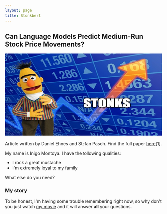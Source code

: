 ```yaml
---
layout: page
title: Stonkbert
---
```


## Can Language Models Predict Medium-Run Stock Price Movements?
![Stonkbert](assets/img/stocknlp/stonkbert_cracked.jpg)

Article written by Daniel Ehnes and Stefan Pasch. Find the full paper [here](https://arxiv.org/abs/2202.02268)[1].

My name is Inigo Montoya. I have the following qualities:

- I rock a great mustache
- I'm extremely loyal to my family

What else do you need?

### My story

To be honest, I'm having some trouble remembering right now, so why don't you just watch [my movie](https://en.wikipedia.org/wiki/The_Princess_Bride_%28film%29) and it will answer **all** your questions.
